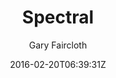 ---
title: "Spectral"
github: https://github.com/arkadianriver/spectral
demo: http://arkadianriver.github.io/spectral/
author: Gary Faircloth
ssg:
  - Jekyll
cms:
  - No Cms
date: 2016-02-20T06:39:31Z
github_branch: master
---